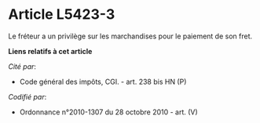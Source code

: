 # Article L5423-3

Le fréteur a un privilège sur les marchandises pour le paiement de son fret.

**Liens relatifs à cet article**

_Cité par_:

  - Code général des impôts, CGI. - art. 238 bis HN (P)

_Codifié par_:

  - Ordonnance n°2010-1307 du 28 octobre 2010 - art. (V)
